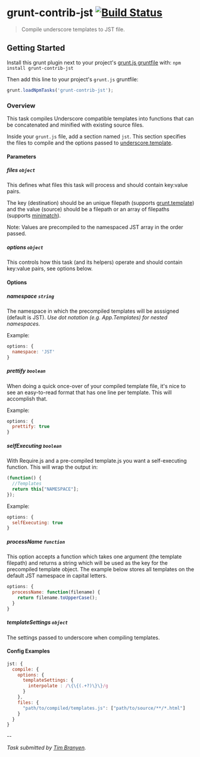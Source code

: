 # grunt-contrib-jst [![Build Status](https://secure.travis-ci.org/gruntjs/grunt-contrib-jst.png?branch=master)](http://travis-ci.org/gruntjs/grunt-contrib-jst)

> Compile underscore templates to JST file.

## Getting Started
Install this grunt plugin next to your project's [grunt.js gruntfile][getting_started] with: `npm install grunt-contrib-jst`

Then add this line to your project's `grunt.js` gruntfile:

```javascript
grunt.loadNpmTasks('grunt-contrib-jst');
```

[grunt]: https://github.com/gruntjs/grunt
[getting_started]: https://github.com/gruntjs/grunt/blob/master/docs/getting_started.md

### Overview

This task compiles Underscore compatible templates into functions that can be concatenated and minified with existing source files.

Inside your `grunt.js` file, add a section named `jst`. This section specifies the files to compile and the options passed to [underscore.template](http://underscorejs.org/#template).

#### Parameters

##### files ```object```

This defines what files this task will process and should contain key:value pairs.

The key (destination) should be an unique filepath (supports [grunt.template](https://github.com/gruntjs/grunt/blob/master/docs/api_template.md)) and the value (source) should be a filepath or an array of filepaths (supports [minimatch](https://github.com/isaacs/minimatch)).

Note: Values are precompiled to the namespaced JST array in the order passed.

##### options ```object```

This controls how this task (and its helpers) operate and should contain key:value pairs, see options below.

#### Options

##### namespace ```string```

The namespace in which the precompiled templates will be asssigned (default is JST).  *Use dot notation (e.g. App.Templates) for nested namespaces.*

Example:
``` javascript
options: {
  namespace: 'JST'
}
```

##### prettify ```boolean```

When doing a quick once-over of your compiled template file, it's nice to see
an easy-to-read format that has one line per template. This will accomplish
that.

Example:
```javascript
options: {
  prettify: true
}
```

##### selfExecuting ```boolean```

With Require.js and a pre-compiled template.js you want a self-executing
function. This will wrap the output in:
``` javascript
(function() {
  //Templates
  return this["NAMESPACE"];
});
```

Example:
``` javascript
options: {
  selfExecuting: true
}
```

##### processName ```function```

This option accepts a function which takes one argument (the template filepath) and returns a string which will be used as the key for the precompiled template object.  The example below stores all templates on the default JST namespace in capital letters.

``` javascript
options: {
  processName: function(filename) {
    return filename.toUpperCase();
  }
}
```

##### templateSettings ```object```

The settings passed to underscore when compiling templates.

#### Config Examples

``` javascript
jst: {
  compile: {
    options: {
      templateSettings: {
        interpolate : /\{\{(.+?)\}\}/g
      }
    },
    files: {
      "path/to/compiled/templates.js": ["path/to/source/**/*.html"]
    }
  }
}
```

--

*Task submitted by [Tim Branyen](http://github.com/tbranyen).*
